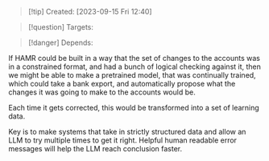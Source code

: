 
>[!tip] Created: [2023-09-15 Fri 12:40]

>[!question] Targets: 

>[!danger] Depends: 

If HAMR could be built in a way that the set of changes to the accounts was in a constrained format, and had a bunch of logical checking against it, then we might be able to make a pretrained model, that was continually trained, which could take a bank export, and automatically propose what the changes it was going to make to the accounts would be.

Each time it gets corrected, this would be transformed into a set of learning data.

Key is to make systems that take in strictly structured data and allow an LLM to try multiple times to get it right.  Helpful human readable error messages will help the LLM reach conclusion faster.